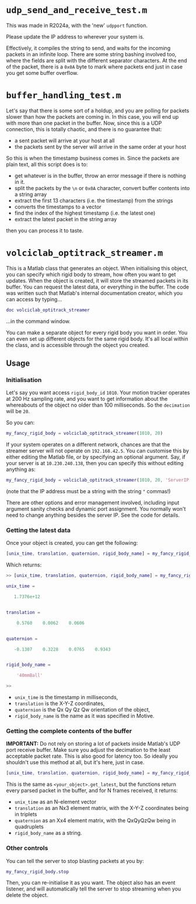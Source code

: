 # `udp_send_and_receive_test.m`

This was made in R2024a, with the 'new' `udpport` function.

Please update the IP address to wherever your system is.

Effectively, it compiles the string to send, and waits for the incoming packets in an infinite loop. There are some string bashing involved too, where the fields are split with the different separator characters. At the end of the packet, there is a `0x0A` byte to mark where packets end just in case you get some buffer overflow.

# `buffer_handling_test.m`

Let's say that there is some sort of a holdup, and you are polling for packets slower than how the packets are coming in. In this case, you will end up with more than one packet in the buffer. Now, since this is a UDP connection, this is totally chaotic, and there is no guarantee that:

* a sent packet will arrive at your host at all
* the packets sent by the server will arrive in the same order at your host

So this is when the timestamp business comes in. Since the packets are plain text, all this script does is to:

* get whatever is in the buffer, throw an error message if there is nothing in it.
* split the packets by the `\n` or `0x0A` character, convert buffer contents into a string array
* extract the first 13 characters (i.e. the timestamp) from the strings
* converts the timestamps to a vector
* find the index of the highest timestamp (i.e. the latest one)
* extract the latest packet in the string array

then you can process it to taste.

# `volciclab_optitrack_streamer.m`

This is a Matlab class that generates an object. When initialising this object, you can specify which rigid body to stream, how often you want to get updates. When the object is created, it will store the streamed packets in its buffer. You can request the latest data, or everything in the buffer. The code was written such that Matlab's internal documentation creator, which you can access by typing...

```Matlab
doc volciclab_optitrack_streamer
```
...in the command window.

You can make a separate object for every rigid body you want in order. You can even set up different objects for the same rigid body. It's all local within the class, and is accessible through the object you created.

## Usage

### Initialisation

Let's say you want access `rigid_body_id` `1010`. Your motion tracker operates at 200 Hz sampling rate, and you want to get information about the whereabouts of the object no older than 100 milliseconds. So the `decimation` will be `20`.

So you can:

```Matlab
my_fancy_rigid_body = volciclab_optitrack_streamer(1010, 20)
```

If your system operates on a different network, chances are that the streamer server will not operate on `192.168.42.5`. You can customise this by either editing the Matlab file, or by specifying an optional argument. Say, if your server is at `10.230.240.138`, then you can specify this without editing anything as:

```Matlab
my_fancy_rigid_body = volciclab_optitrack_streamer(1010, 20, 'ServerIP', "10.230.240.138")
```

(note that the IP address must be a string with the string `"` commas!)

There are other options and error management involved, including input argument sanity checks and dynamic port assignment. You normally won't need to change anything besides the server IP. See the code for details.

### Getting the latest data

Once your object is created, you can get the following:

```Matlab
[unix_time, translation, quaternion, rigid_body_name] = my_fancy_rigid_body.get_latest
```

Which returns:

```Matlab
>> [unix_time, translation, quaternion, rigid_body_name] = my_fancy_rigid_body.get_latest

unix_time =

   1.7376e+12


translation =

    0.5760    0.0062    0.0606


quaternion =

   -0.1307    0.3228    0.0765    0.9343


rigid_body_name =

    '40mmBall'

>>
```

* `unix_time` is the timestamp in milliseconds,
* `translation` is the X-Y-Z coordinates,
* `quaternion` is the Qx Qy Qz Qw orientation of the object,
* `rigid_body_name` is the name as it was specified in Motive.

### Getting the complete contents of the buffer

**IMPORTANT:** Do not rely on storing a lot of packets inside Matlab's UDP port receive buffer. Make sure you adjust the decimation to the least acceptable packet rate. This is also good for latency too. So ideally you shouldn't use this method at all, but it's here, just in case.

```Matlab
[unix_time, translation, quaternion, rigid_body_name] = my_fancy_rigid_body.get_everything
```

This is the same as `<your_object>.get_latest`, but the functions return every parsed packet in the buffer, and for N frames received, it returns:

 * `unix_time` as an N-element vector
 * `translation` as an Nx3 element matrix, with the X-Y-Z coordinates being in triplets
 * `quaternion` as an Xx4 element matrix, with the QxQyQzQw being in quadruplets
 * `rigid_body_name` as a string.

 ### Other controls

 You can tell the server to stop blasting packets at you by:

 ```Matlab
 my_fancy_rigid_body.stop
 ```

 Then, you can re-initialise it as you want. The object also has an event listener, and will automatically tell the server to stop streaming when you delete the object.